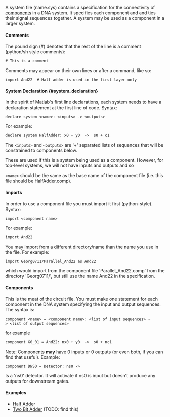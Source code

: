 A system file (name.sys) contains a specification for the connectivity
of [components](./component.md) in a DNA
system. It specifies each component and and ties their signal sequences
together. A system may be used as a component in a larger system.

#### Comments

The pound sign (\#) denotes that the rest of the line is a comment
(python/sh style comments):

`# This is a comment`

Comments may appear on their own lines or after a command, like so:

`import And22  # Half adder is used in the first layer only`

#### System Declaration {#system_declaration}

In the spirit of Matlab\'s first line declarations, each system needs to
have a declaration statement at the first line of code. Syntax:

`declare system <name>: <inputs> -> <outputs>`

For example:

`declare system HalfAdder: x0 + y0  ->  s0 + c1`

The `<inputs>` and `<outputs>` are \'+\' separated lists
of sequences that will be constrained to components below.

These are used if this is a system being used as a component. However,
for top-level systems, we will not have inputs and outputs and so

`<name>` should be the same as the base name of the component
file (i.e. this file should be HalfAdder.comp).

#### Imports

In order to use a component file you must import it first
(python-style). Syntax:

`import <component name>`

For example:

`import And22`

You may import from a different directory/name than the name you use in
the file. For example:

`import Georg0711/Parallel_And22 as And22`

which would import from the component file \'Parallel\_And22.comp\' from
the directory \'Georg0711/\', but still use the name And22 in the
specification.

#### Components

This is the meat of the circuit file. You must make one statement for
each component in the DNA system specifying the input and output
sequences. The syntax is:

`component <name> = <component name>: <list of input sequences> -> <list of output sequences>`

for example

`component G0_01 = And22: nx0 + y0  ->  s0 + nc1`

Note: Components **may** have 0 inputs or 0 outputs (or even both, if
you can find that useful). Example:

`component DNS0 = Detector: ns0 ->`

Is a \'ns0\' detector. It will activate if ns0 is input but doesn\'t
produce any outputs for downstream gates.

#### Examples

-   [Half Adder](../examples/system1/HalfAdder.sys)
-   [Two Bit Adder](DNA_compiler/Two-Bit_Adder "wikilink") (TODO: find this)
